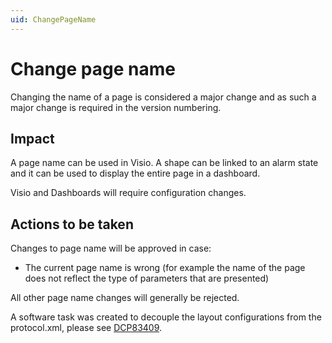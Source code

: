 ```yaml
---
uid: ChangePageName
---
```


# Change page name

Changing the name of a page is considered a major change and as such a major change is required in the version numbering.

## Impact

A page name can be used in Visio. A shape can be linked to an alarm state and it can be used to display the entire page in a dashboard.

Visio and Dashboards will require configuration changes.

## Actions to be taken

Changes to page name will be approved in case:

- The current page name is wrong (for example the name of the page does not reflect the type of parameters that are presented)

All other page name changes will generally be rejected.

A software task was created to decouple the layout configurations from the protocol.xml, please see [DCP83409](https://collaboration.dataminer.services/task/83409).
